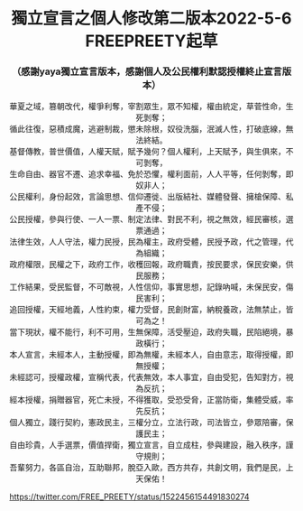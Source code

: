 <h1 align="center">獨立宣言之個人修改第二版本2022-5-6 FREEPREETY起草</h1>


<h3 align="center">（感謝yaya獨立宣言版本，感謝個人及公民權利默認授權終止宣言版本）</h3>


<p align="center">
華夏之域，篡朝改代，權爭利奪，宰割眾生，眾不知權，權由統定，草菅性命，生死剝奪；<br/>
循此往復，惡積成魔，逃避制裁，懲未除根，奴役洗腦，泯滅人性，打破底線，無法終結。<br/>
基督傳教，普世價值，人權天賦，賦予幾何？個人權利，上天賦予，與生俱來，不可剝奪，<br/>
生命自由、器官不遷、追求幸福、免於恐懼，權利面前，人人平等，任何剝奪，即奴非人；<br/>
公民權利，身份起效，言論思想、信仰遷徙、出版結社、媒體發聲、擁槍保障、私產不侵；<br/>
公民授權，參與行使、一人一票、制定法律、對民不利，視之無效，經民審核，選票通過；<br/>
法律生效，人人守法，權力民授，民為權主，政府受體，民授予政，代之管理，代為組織；<br/>
政府權限，民權之下，政府工作，收穫回報，政府職責，按民要求，保民安樂，供民服務；<br/>
工作結果，受民監督，不可敵視，人性信仰，事實思想，記錄吶喊，未保民安，傷民害利；<br/>
追回授權，天經地義，人性約束，權力受督，民創財富，納稅養政，法無禁止，皆可為之！<br/>
當下現狀，權不能行，利不可用，生無保障，活受壓迫，政府失職，民陷絕境，暴政橫行；<br/>
本人宣言，未經本人，主動授權，即為無權，未經本人，自由意志，取得授權，即無授權；<br/>
未經認可，授權政權，宣稱代表，代表無效，本人事宜，自由受犯，告知對方，視為反抗；<br/>
經本授權，捐贈器官，死亡未授，不得獲取，受恐受脅，正當防衛，集體受威，率先反抗；<br/>
個人獨立，踐行契約，憲政民主，三權分立，立法行政，司法皆立，參眾陪審，保護民主；<br/>
自由珍貴，人手選票，價值捍衛，獨立宣言，自立成柱，參與建設，融入秩序，謹守規則；<br/>
吾輩努力，各區自治，互助聯邦，脫亞入歐，西方共存，共創文明，我們是民，上天保佑！<br/>
</p>

https://twitter.com/FREE_PREETY/status/1522456154491830274
